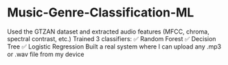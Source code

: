 # Music-Genre-Classification-ML
Used the GTZAN dataset and extracted audio features (MFCC, chroma, spectral contrast, etc.)  Trained 3 classifiers: ✅ Random Forest ✅ Decision Tree ✅ Logistic Regression  Built a real system where I can upload any .mp3 or .wav file from my device
